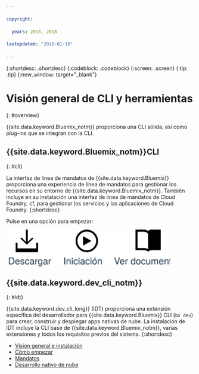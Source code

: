```yaml
---

copyright:

  years: 2015, 2018

lastupdated: "2018-01-10"

---
```


{:shortdesc: .shortdesc}
{:codeblock: .codeblock}
{:screen: .screen}
{:tip: .tip}
{:new_window: target="_blank"}

# Visión general de CLI y herramientas
{: #overview}

{{site.data.keyword.Bluemix_notm}} proporciona una CLI sólida, así como plug-ins que se integran con la CLI.

## {{site.data.keyword.Bluemix_notm}}CLI
{: #cli}

La interfaz de línea de mandatos de {{site.data.keyword.Bluemix}} proporciona una experiencia de línea de mandatos para gestionar los recursos en su entorno de {{site.data.keyword.Bluemix_notm}}. También incluye en su instalación una interfaz de línea de mandatos de Cloud Foundry, cf, para gestionar los servicios y las aplicaciones de Cloud Foundry.
{:shortdesc}

Pulse en una opción para empezar:

<img usemap="#home_map" border="0" class="image" id="image_ztx_crb_f1b" src="images/cli-image.svg" width="440" alt="Pulse un icono para empezar rápidamente con {{site.data.keyword.Bluemix_notm}} CLI." style="width:440px;" />
<map name="home_map" id="home_map">
<area href="/docs/cli/reference/bluemix_cli/all_versions.html" alt="Descargue la CLI de {{site.data.keyword.Bluemix_notm}}" title="Descargar" shape="rect" coords="-7, -8, 108, 211" />
<area href="/docs/cli/reference/bluemix_cli/get_started.html" alt="Cómo empezar." title="Cómo empezar" shape="rect" coords="155, -1, 289, 210" />
<area href="/docs/cli/reference/bluemix_cli/bx_cli.html" alt="Ver documentos" title="Ver documentos" shape="rect" coords="326, -10, 448, 218" />
</map>

## {{site.data.keyword.dev_cli_notm}}
{: #idt}

{{site.data.keyword.dev_cli_long}} (IDT) proporciona una extensión específica del desarrollador para {{site.data.keyword.Bluemix}} CLI (`bx dev`) para crear, construir y desplegar apps nativas de nube. La instalación de IDT incluye la CLI base de {{site.data.keyword.Bluemix_notm}}, varias extensiones y todos los requisitos previos del sistema.
{:shortdesc}

- [Visión general e instalación](/docs/cloudnative/idt/index.html) <br>
- [Cómo empezar](/docs/cloudnative/idt/index.html) <br>
- [Mandatos](/docs/cloudnative/idt/commands.html) <br>
- [Desarrollo nativo de nube](/docs/cloudnative/index.html) <br>
